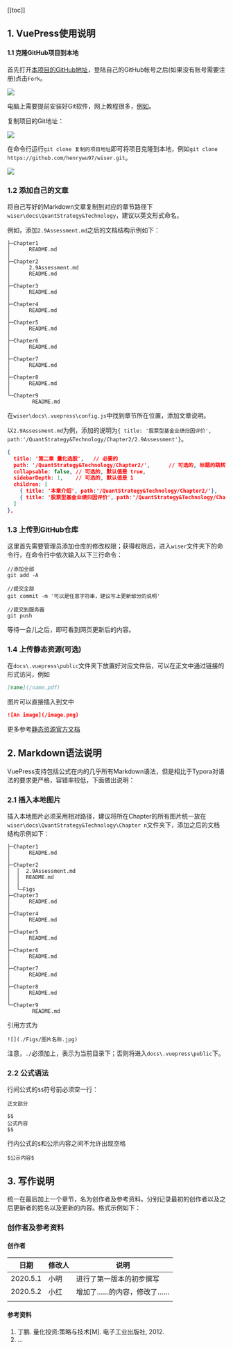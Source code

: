 

[[toc]]

## 1. VuePress使用说明

#### 1.1 克隆GitHub项目到本地

首先打开[本项目的GitHub地址](https://github.com/henrywu97/wiser)，登陆自己的GitHub帐号之后(如果没有账号需要注册)点击`Fork`。

![](https://cdn.jsdelivr.net/gh/henrywu97/FigBed@master/Figs/20210414103524.png)

电脑上需要提前安装好Git软件，网上教程很多，[例如](https://blog.csdn.net/weixin_46069582/article/details/114403122)。

复制项目的Git地址：

![](https://cdn.jsdelivr.net/gh/henrywu97/FigBed@master/Figs/20210414103536.gif)

在命令行运行`git clone 复制的项目地址`即可将项目克隆到本地，例如`git clone https://github.com/henrywu97/wiser.git`。

![](https://cdn.jsdelivr.net/gh/henrywu97/FigBed@master/Figs/20210414103552.gif)

### 1.2 添加自己的文章

将自己写好的Markdown文章复制到对应的章节路径下`wiser\docs\QuantStrategy&Technology`，建议以英文形式命名。

例如，添加`2.9Assessment.md`之后的文档结构示例如下：

```
├─Chapter1
│      README.md
│      
├─Chapter2
│      2.9Assessment.md
│      README.md
│      
├─Chapter3
│      README.md
│      
├─Chapter4
│      README.md
│      
├─Chapter5
│      README.md
│      
├─Chapter6
│      README.md
│      
├─Chapter7
│      README.md
│      
├─Chapter8
│      README.md
│      
└─Chapter9
        README.md
```

在`wiser\docs\.vuepress\config.js`中找到章节所在位置，添加文章说明。

以`2.9Assessment.md`为例，添加的说明为`{ title: '股票型基金业绩归因评价', path:'/QuantStrategy&Technology/Chapter2/2.9Assessment'}`。

```json
{
  title: '第二章 量化选股',   // 必要的
  path: '/QuantStrategy&Technology/Chapter2/',      // 可选的, 标题的跳转链接，应为绝对路径且必须存在
  collapsable: false, // 可选的, 默认值是 true,
  sidebarDepth: 1,    // 可选的, 默认值是 1
  children: [
    { title: '本章介绍', path:'/QuantStrategy&Technology/Chapter2/'},
    { title: '股票型基金业绩归因评价', path:'/QuantStrategy&Technology/Chapter2/2.9Assessment'}
  ]
},
```

### 1.3 上传到GitHub仓库

这里首先需要管理员添加仓库的修改权限；获得权限后，进入`wiser`文件夹下的命令行，在命令行中依次输入以下三行命令：

```shell
//添加全部
git add -A

//提交全部
git commit -m '可以是任意字符串，建议写上更新部分的说明'

//提交到服务器
git push
```

等待一会儿之后，即可看到网页更新后的内容。

### 1.4 上传静态资源(可选)

在`docs\.vuepress\public`文件夹下放置好对应文件后，可以在正文中通过链接的形式访问，例如

```markdown
[name](/name.pdf)
```

图片可以直接插入到文中

```markdown
![An image](/image.png)
```

更多参考[静态资源官方文档](https://vuepress.vuejs.org/zh/guide/assets.html#%E7%9B%B8%E5%AF%B9%E8%B7%AF%E5%BE%84)

## 2. Markdown语法说明

VuePress支持包括公式在内的几乎所有Markdown语法，但是相比于Typora对语法的要求更严格，容错率较低，下面做出说明：

### 2.1 插入本地图片

插入本地图片必须采用相对路径，建议将所在Chapter的所有图片统一放在`wiser\docs\QuantStrategy&Technology\Chapter n`文件夹下，添加之后的文档结构示例如下：

```
├─Chapter1
│      README.md
│      
├─Chapter2
│  │  2.9Assessment.md
│  │  README.md
│  │  
│  └─Figs
├─Chapter3
│      README.md
│      
├─Chapter4
│      README.md
│      
├─Chapter5
│      README.md
│      
├─Chapter6
│      README.md
│      
├─Chapter7
│      README.md
│      
├─Chapter8
│      README.md
│      
└─Chapter9
        README.md
```

引用方式为

```
![](./Figs/图片名称.jpg)
```

注意，`./`必须加上，表示为当前目录下；否则将进入`docs\.vuepress\public`下。

### 2.2 公式语法

行间公式的`$$`符号前必须空一行：

```
正文部分

$$
公式内容
$$
```

行内公式的`$`和公示内容之间不允许出现空格

```
$公示内容$
```

## 3. 写作说明

统一在最后加上一个章节，名为创作者及参考资料。分别记录最初的创作者以及之后更新者的姓名以及更新的内容。格式示例如下：

### 创作者及参考资料

#### 创作者

| 日期     | 修改人 | 说明                     |
| -------- | ------ | ------------------------ |
| 2020.5.1 | 小明   | 进行了第一版本的初步撰写 |
| 2020.5.2 | 小红   | 增加了……的内容，修改了…… |
|          |        |                          |

#### 参考资料

1. 丁鹏. 量化投资:策略与技术[M]. 电子工业出版社, 2012.
2. ...